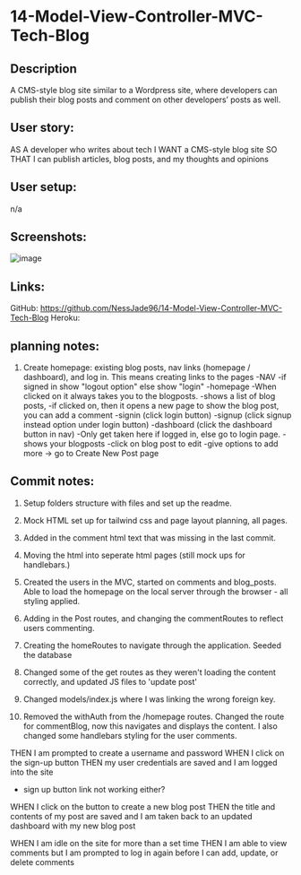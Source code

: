 # 14-Model-View-Controller-MVC-Tech-Blog
## Description
A CMS-style blog site similar to a Wordpress site, where developers can publish their blog posts and comment on other developers’ posts as well.

## User story:
AS A developer who writes about tech
I WANT a CMS-style blog site
SO THAT I can publish articles, blog posts, and my thoughts and opinions

## User setup:
n/a 

## Screenshots:

![image](./assets/)

## Links:

GitHub: https://github.com/NessJade96/14-Model-View-Controller-MVC-Tech-Blog
Heroku: 

## planning notes: 
1. Create homepage: existing blog posts, nav links (homepage / dashboard), and log in. This means creating links to the pages 
    -NAV
        -if signed in show "logout option" else show "login"
    -homepage
        -When clicked on it always takes you to the blogposts. 
        -shows a list of blog posts, 
            -if clicked on, then it opens a new page to show the blog post, you can add a comment
    -signin (click login button)
    -signup (click signup instead option under login button)
    -dashboard (click the dashboard button in nav)
        -Only get taken here if logged in, else go to login page. 
        -shows your blogposts 
            -click on blog post to edit
            -give options to add more -> go to Create New Post page


## Commit notes:

1. Setup folders structure with files and set up the readme.

2. Mock HTML set up for tailwind css and page layout planning, all pages. 

3. Added in the comment html text that was missing in the last commit. 

4. Moving the html into seperate html pages (still mock ups for handlebars.)

5. Created the users in the MVC, started on comments and blog_posts. Able to load the homepage on the local server through the browser - all styling applied. 

6. Adding in the Post routes, and changing the commentRoutes to reflect users commenting. 

7. Creating the homeRoutes to navigate through the application. Seeded the database

8. Changed some of the get routes as they weren't loading the content correctly, and updated JS files to 'update post'

9. Changed models/index.js where I was linking the wrong foreign key. 

10. Removed the withAuth from the /homepage routes. Changed the route for  commentBlog, now this navigates and displays the content. I also changed some handlebars styling for the user comments. 



<!-- GIVEN a CMS-style blog site
WHEN I visit the site for the first time
THEN I am presented with the homepage, which includes existing blog posts if any have been posted; navigation links for the homepage and the dashboard; and the option to log in -->
<!-- WHEN I click on the homepage option
THEN I am taken to the homepage
WHEN I click on any other links in the navigation
THEN I am prompted to either sign up or sign in
WHEN I choose to sign up -->
THEN I am prompted to create a username and password
WHEN I click on the sign-up button
THEN my user credentials are saved and I am logged into the site
- sign up button link not working either?
<!-- WHEN I revisit the site at a later time and choose to sign in
THEN I am prompted to enter my username and password
WHEN I am signed in to the site
THEN I see navigation links for the homepage, the dashboard, and the option to log out -->
<!-- WHEN I click on the homepage option in the navigation
THEN I am taken to the homepage and presented with existing blog posts that include the post title and the date created -->
<!-- WHEN I click on an existing blog post
THEN I am presented with the post title, contents, post creator’s username, and date created for that post and have the option to leave a comment -->
<!-- WHEN I enter a comment and click on the submit button while signed in
THEN the comment is saved and the post is updated to display the comment, the comment creator’s username, and the date created -->
<!-- WHEN I click on the dashboard option in the navigation
THEN I am taken to the dashboard and presented with any blog posts I have already created and the option to add a new blog post
WHEN I click on the button to add a new blog post
THEN I am prompted to enter both a title and contents for my blog post -->
WHEN I click on the button to create a new blog post
THEN the title and contents of my post are saved and I am taken back to an updated dashboard with my new blog post
<!-- WHEN I click on one of my existing posts in the dashboard
THEN I am able to delete or update my post and taken back to an updated dashboard -->
<!-- WHEN I click on the logout option in the navigation
THEN I am signed out of the site -->
WHEN I am idle on the site for more than a set time
THEN I am able to view comments but I am prompted to log in again before I can add, update, or delete comments
